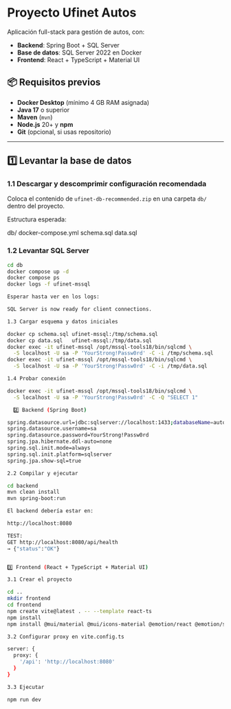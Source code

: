 # Proyecto Ufinet Autos

Aplicación full-stack para gestión de autos, con:
- **Backend**: Spring Boot + SQL Server
- **Base de datos**: SQL Server 2022 en Docker
- **Frontend**: React + TypeScript + Material UI

## 📦 Requisitos previos

- **Docker Desktop** (mínimo 4 GB RAM asignada)
- **Java 17** o superior
- **Maven** (`mvn`)
- **Node.js** 20+ y **npm**
- **Git** (opcional, si usas repositorio)

---

## 1️⃣ Levantar la base de datos

### 1.1 Descargar y descomprimir configuración recomendada
Coloca el contenido de `ufinet-db-recommended.zip` en una carpeta `db/` dentro del proyecto.

Estructura esperada:

db/
docker-compose.yml
schema.sql
data.sql

### 1.2 Levantar SQL Server
```bash
cd db
docker compose up -d
docker compose ps
docker logs -f ufinet-mssql

Esperar hasta ver en los logs:

SQL Server is now ready for client connections.

1.3 Cargar esquema y datos iniciales

docker cp schema.sql ufinet-mssql:/tmp/schema.sql
docker cp data.sql   ufinet-mssql:/tmp/data.sql
docker exec -it ufinet-mssql /opt/mssql-tools18/bin/sqlcmd \
  -S localhost -U sa -P 'YourStrong!Passw0rd' -C -i /tmp/schema.sql
docker exec -it ufinet-mssql /opt/mssql-tools18/bin/sqlcmd \
  -S localhost -U sa -P 'YourStrong!Passw0rd' -C -i /tmp/data.sql

1.4 Probar conexión

docker exec -it ufinet-mssql /opt/mssql-tools18/bin/sqlcmd \
  -S localhost -U sa -P 'YourStrong!Passw0rd' -C -Q "SELECT 1"

  2️⃣ Backend (Spring Boot)

spring.datasource.url=jdbc:sqlserver://localhost:1433;databaseName=autosdb;encrypt=false;trustServerCertificate=true
spring.datasource.username=sa
spring.datasource.password=YourStrong!Passw0rd
spring.jpa.hibernate.ddl-auto=none
spring.sql.init.mode=always
spring.sql.init.platform=sqlserver
spring.jpa.show-sql=true

2.2 Compilar y ejecutar

cd backend
mvn clean install
mvn spring-boot:run

El backend debería estar en:

http://localhost:8080

TEST:
GET http://localhost:8080/api/health
→ {"status":"OK"}


3️⃣ Frontend (React + TypeScript + Material UI)

3.1 Crear el proyecto

cd ..
mkdir frontend
cd frontend
npm create vite@latest . -- --template react-ts
npm install
npm install @mui/material @mui/icons-material @emotion/react @emotion/styled react-router-dom axios

3.2 Configurar proxy en vite.config.ts

server: {
  proxy: {
    '/api': 'http://localhost:8080'
  }
}

3.3 Ejecutar

npm run dev